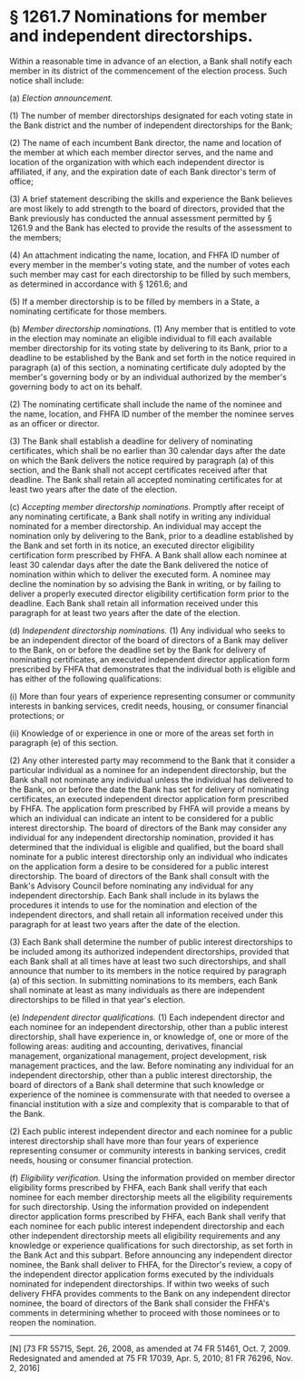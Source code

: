 # § 1261.7   Nominations for member and independent directorships.

Within a reasonable time in advance of an election, a Bank shall notify each member in its district of the commencement of the election process. Such notice shall include:


(a) *Election announcement.*

(1) The number of member directorships designated for each voting state in the Bank district and the number of independent directorships for the Bank;


(2) The name of each incumbent Bank director, the name and location of the member at which each member director serves, and the name and location of the organization with which each independent director is affiliated, if any, and the expiration date of each Bank director's term of office;


(3) A brief statement describing the skills and experience the Bank believes are most likely to add strength to the board of directors, provided that the Bank previously has conducted the annual assessment permitted by § 1261.9 and the Bank has elected to provide the results of the assessment to the members;


(4) An attachment indicating the name, location, and FHFA ID number of every member in the member's voting state, and the number of votes each such member may cast for each directorship to be filled by such members, as determined in accordance with § 1261.6; and


(5) If a member directorship is to be filled by members in a State, a nominating certificate for those members.


(b) *Member directorship nominations.* (1) Any member that is entitled to vote in the election may nominate an eligible individual to fill each available member directorship for its voting state by delivering to its Bank, prior to a deadline to be established by the Bank and set forth in the notice required in paragraph (a) of this section, a nominating certificate duly adopted by the member's governing body or by an individual authorized by the member's governing body to act on its behalf.


(2) The nominating certificate shall include the name of the nominee and the name, location, and FHFA ID number of the member the nominee serves as an officer or director.


(3) The Bank shall establish a deadline for delivery of nominating certificates, which shall be no earlier than 30 calendar days after the date on which the Bank delivers the notice required by paragraph (a) of this section, and the Bank shall not accept certificates received after that deadline. The Bank shall retain all accepted nominating certificates for at least two years after the date of the election.


(c) *Accepting member directorship nominations.* Promptly after receipt of any nominating certificate, a Bank shall notify in writing any individual nominated for a member directorship. An individual may accept the nomination only by delivering to the Bank, prior to a deadline established by the Bank and set forth in its notice, an executed director eligibility certification form prescribed by FHFA. A Bank shall allow each nominee at least 30 calendar days after the date the Bank delivered the notice of nomination within which to deliver the executed form. A nominee may decline the nomination by so advising the Bank in writing, or by failing to deliver a properly executed director eligibility certification form prior to the deadline. Each Bank shall retain all information received under this paragraph for at least two years after the date of the election.


(d) *Independent directorship nominations.* (1) Any individual who seeks to be an independent director of the board of directors of a Bank may deliver to the Bank, on or before the deadline set by the Bank for delivery of nominating certificates, an executed independent director application form prescribed by FHFA that demonstrates that the individual both is eligible and has either of the following qualifications:


(i) More than four years of experience representing consumer or community interests in banking services, credit needs, housing, or consumer financial protections; or


(ii) Knowledge of or experience in one or more of the areas set forth in paragraph (e) of this section.


(2) Any other interested party may recommend to the Bank that it consider a particular individual as a nominee for an independent directorship, but the Bank shall not nominate any individual unless the individual has delivered to the Bank, on or before the date the Bank has set for delivery of nominating certificates, an executed independent director application form prescribed by FHFA. The application form prescribed by FHFA will provide a means by which an individual can indicate an intent to be considered for a public interest directorship. The board of directors of the Bank may consider any individual for any independent directorship nomination, provided it has determined that the individual is eligible and qualified, but the board shall nominate for a public interest directorship only an individual who indicates on the application form a desire to be considered for a public interest directorship. The board of directors of the Bank shall consult with the Bank's Advisory Council before nominating any individual for any independent directorship. Each Bank shall include in its bylaws the procedures it intends to use for the nomination and election of the independent directors, and shall retain all information received under this paragraph for at least two years after the date of the election.


(3) Each Bank shall determine the number of public interest directorships to be included among its authorized independent directorships, provided that each Bank shall at all times have at least two such directorships, and shall announce that number to its members in the notice required by paragraph (a) of this section. In submitting nominations to its members, each Bank shall nominate at least as many individuals as there are independent directorships to be filled in that year's election.


(e) *Independent director qualifications.* (1) Each independent director and each nominee for an independent directorship, other than a public interest directorship, shall have experience in, or knowledge of, one or more of the following areas: auditing and accounting, derivatives, financial management, organizational management, project development, risk management practices, and the law. Before nominating any individual for an independent directorship, other than a public interest directorship, the board of directors of a Bank shall determine that such knowledge or experience of the nominee is commensurate with that needed to oversee a financial institution with a size and complexity that is comparable to that of the Bank.


(2) Each public interest independent director and each nominee for a public interest directorship shall have more than four years of experience representing consumer or community interests in banking services, credit needs, housing or consumer financial protection.


(f) *Eligibility verification.* Using the information provided on member director eligibility forms prescribed by FHFA, each Bank shall verify that each nominee for each member directorship meets all the eligibility requirements for such directorship. Using the information provided on independent director application forms prescribed by FHFA, each Bank shall verify that each nominee for each public interest independent directorship and each other independent directorship meets all eligibility requirements and any knowledge or experience qualifications for such directorship, as set forth in the Bank Act and this subpart. Before announcing any independent director nominee, the Bank shall deliver to FHFA, for the Director's review, a copy of the independent director application forms executed by the individuals nominated for independent directorships. If within two weeks of such delivery FHFA provides comments to the Bank on any independent director nominee, the board of directors of the Bank shall consider the FHFA's comments in determining whether to proceed with those nominees or to reopen the nomination. 



---

[N] [73 FR 55715, Sept. 26, 2008, as amended at 74 FR 51461, Oct. 7, 2009. Redesignated and amended at 75 FR 17039, Apr. 5, 2010; 81 FR 76296, Nov. 2, 2016]





